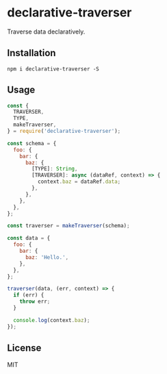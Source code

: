 # declarative-traverser

Traverse data declaratively.

## Installation

```
npm i declarative-traverser -S
```

## Usage

``` javascript
const {
  TRAVERSER,
  TYPE,
  makeTraverser,
} = require('declarative-traverser');

const schema = {
  foo: {
    bar: {
      baz: {
        [TYPE]: String,
        [TRAVERSER]: async (dataRef, context) => {
          context.baz = dataRef.data;
        },
      },
    },
  },
};

const traverser = makeTraverser(schema);

const data = {
  foo: {
    bar: {
      baz: 'Hello.',
    },
  },
};

traverser(data, (err, context) => {
  if (err) {
    throw err;
  }

  console.log(context.baz);
});
```

## License

MIT
